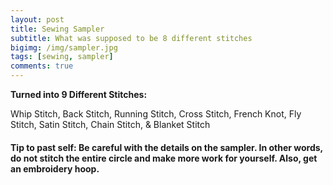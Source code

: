 ```yaml
---
layout: post
title: Sewing Sampler
subtitle: What was supposed to be 8 different stitches
bigimg: /img/sampler.jpg
tags: [sewing, sampler]
comments: true
---
```


**Turned into 9 Different Stitches:**

Whip Stitch, Back Stitch, Running Stitch, Cross Stitch, French Knot, Fly Stitch, Satin Stitch, Chain Stitch, & Blanket Stitch

#### Tip to past self: Be careful with the details on the sampler. In other words, do not stitch the entire circle and make more work for yourself. Also, get an embroidery hoop.

